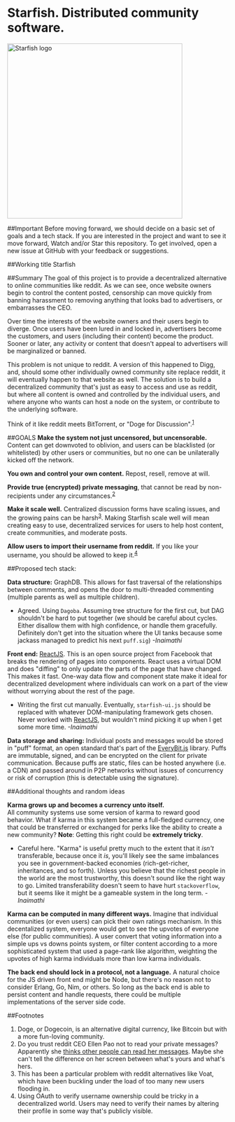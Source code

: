 # Starfish. Distributed community software.

<img src="http://i.imgur.com/DHHroH1.png" alt="Starfish logo" height="400">

##Important
Before moving forward, we should decide on a basic set of goals and a tech stack. If you are interested in the project and want to see it move forward, Watch and/or Star this repository. To get involved, open a new issue at GitHub with your feedback or suggestions. 

##Working title
Starfish

##Summary
The goal of this project is to provide a decentralized alternative to online communities like reddit. As we can see, once website owners begin to control the content posted, censorship can move quickly from banning harassment to removing anything that looks bad to advertisers, or embarrasses the CEO. 

Over time the interests of the website owners and their users begin to diverge. Once users have been lured in and locked in, advertisers become the customers, and users (including their content) become the product. Sooner or later, any activity or content that doesn't appeal to advertisers will be marginalized or banned.

This problem is not unique to reddit. A version of this happened to Digg, and, should some other individually owned community site replace reddit, it will eventually happen to that website as well. The solution is to build a decentralized community that's just as easy to access and use as reddit, but where all content is owned and controlled by the individual users, and where anyone who wants can host a node on the system, or contribute to the underlying software.

Think of it like reddit meets BitTorrent, or "Doge for Discussion".<sup>[1](#footnotes)</sup>


##GOALS
**Make the system not just uncensored, but uncensorable.** Content can get downvoted to oblivion, and users can be blacklisted (or whitelisted) by other users or communities, but no one can be unilaterally kicked off the network. 

**You own and control your own content.** Repost, resell, remove at will. 

**Provide true (encrypted) private messaging**, that cannot be read by non-recipients under any circumstances.<sup>[2](#footnotes)</sup> 

**Make it scale well.** Centralized discussion forms have scaling issues, and the growing pains can be harsh<sup>[3](#footnotes)</sup>. Making Starfish scale well will mean creating easy to use, decentralized services for users to help host content, create communities, and moderate posts.

**Allow users to import their username from reddit.** If you like your username, you should be allowed to keep it.<sup>[4](#footnotes)</sup>


##Proposed tech stack:

**Data structure:** GraphDB. This allows for fast traversal of the relationships between comments, and opens the door to multi-threaded commenting (multiple parents as well as multiple children).

 - Agreed. Using `Dagoba`. Assuming tree structure for the first cut, but DAG shouldn't be hard to put together (we should be careful about cycles. Either disallow them with high confidence, or handle them gracefully. Definitely don't get into the situation where the UI tanks because some jackass managed to predict his next `puff.sig`) *-Inaimathi*

**Front end:** [ReactJS](http://facebook.github.io/react/). This is an open source project from Facebook that breaks the rendering of pages into components. React uses a virtual DOM and does "diffing" to only update the parts of the page that have changed. This makes it fast. One-way data flow and component state make it ideal for decentralized development where individuals can work on a part of the view without worrying about the rest of the page.

 - Writing the first cut manually. Eventually, `starfish-ui.js` should be replaced with whatever DOM-manipulating framework gets chosen. Never worked with [ReactJS](http://facebook.github.io/react/), but wouldn't mind picking it up when I get some more time. *-Inaimathi*

**Data storage and sharing:** Individual posts and messages would be stored in "puff" format, an open standard that's part of the [EveryBit.js](https://github.com/EveryBit-com/everybit.js) library. Puffs are immutable, signed, and can be encrypted on the client for private communication. Because puffs are static, files can be hosted anywhere (i.e. a CDN) and passed around in P2P networks without issues of concurrency or risk of corruption (this is detectable using the signature). 

##Additional thoughts and random ideas

**Karma grows up and becomes a currency unto itself.**  
All community systems use some version of karma to reward good behavior. What if karma in this system became a full-fledged currency, one that could be transferred or exchanged for perks like the ability to create a new community? **Note**: Getting this right could be **extremely tricky**. 

 - Careful here. "Karma" is useful pretty much to the extent that it *isn't* transferable, because once it *is*, you'll likely see the same imbalances you see in government-backed economies (rich-get-richer, inheritances, and so forth). Unless you believe that the richest people in the world are the most trustworthy, this doesn't sound like the right way to go. Limited transferability doesn't seem to have hurt `stackoverflow`, but it seems like it might be a gameable system in the long term. *-Inaimathi*

**Karma can be computed in many different ways.** 
Imagine that individual communities (or even users) can pick their own ratings mechanism. In this decentalized system, everyone would get to see the upvotes of everyone else (for public communities). A user convert that voting information into a simple ups vs downs points system, or filter content according to a more sophisticated system that used a page-rank like algorithm, weighting the upvotes of high karma individuals more than low karma individuals.

**The back end should lock in a protocol, not a language.** 
A natural choice for the JS driven front end might be Node, but there's no reason not to consider Erlang, Go, Nim, or others. So long as the back end is able to persist content and handle requests, there could be multiple implementations of the server side code.

<a name="footnotes"></a>
##Footnotes
1. Doge, or Dogecoin, is an alternative digital currency, like Bitcoin but with a more fun-loving community.
2. Do you trust reddit CEO Ellen Pao not to read your private messages? Apparently she [thinks other people can read her messages](https://www.reddit.com/r/KotakuInAction/comments/39i5g5/ellen_pao_posted_a_link_to_a_private_message_to/). Maybe she can't tell the difference on her screen between what's yours and what's hers.
3. This has been a particular problem with reddit alternatives like Voat, which have been buckling under the load of too many new users flooding in. 
4. Using OAuth to verify username ownership could be tricky in a decentralized world. Users may need to verify their names by altering their profile in some way that's publicly visible.
